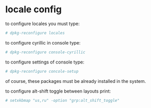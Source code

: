 # locale config

to configure locales you must type:
```sh
# dpkg-reconfigure locales
```

to configure cyrillic in console type:
```sh
# dpkg-reconfigure console-cyrillic
```

to configure settings of console type:
```sh
# dpkg-reconfigure concole-setup 
```
of course, these packages must be already installed in the system.

to configure alt-shift toggle between layouts print:
```sh
# setxkbmap "us,ru" -option "grp:alt_shift_toggle" 
```

